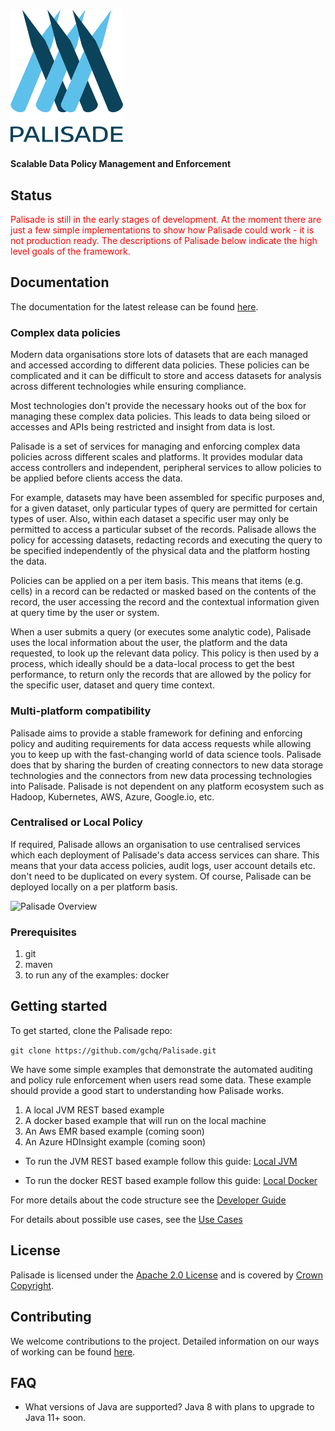 
<!---
Copyright 2018 Crown Copyright

Licensed under the Apache License, Version 2.0 (the "License");
you may not use this file except in compliance with the License.
You may obtain a copy of the License at

  http://www.apache.org/licenses/LICENSE-2.0

Unless required by applicable law or agreed to in writing, software
distributed under the License is distributed on an "AS IS" BASIS,
WITHOUT WARRANTIES OR CONDITIONS OF ANY KIND, either express or implied.
See the License for the specific language governing permissions and
limitations under the License.
--->


# <img src="logos/logo.svg" width="180">

#### Scalable Data Policy Management and Enforcement

## Status
<span style="color:red">
Palisade is still in the early stages of development.
At the moment there are just a few simple implementations to show how Palisade could work - it is not production ready.
The descriptions of Palisade below indicate the high level goals of the framework. 
</span>

## Documentation

The documentation for the latest release can be found [here](https://gchq.github.io/Palisade).


### Complex data policies

Modern data organisations store lots of datasets that are each managed and accessed according to different data policies. These policies can be complicated and it can be difficult to store and access datasets for analysis across different technologies while ensuring compliance.

Most technologies don't provide the necessary hooks out of the box for managing these complex data policies. This leads to data being siloed or accesses and APIs being restricted and insight from data is lost. 

Palisade is a set of services for managing and enforcing complex data policies across different scales and platforms. It provides modular data access controllers and independent, peripheral services to allow policies to be applied before clients access the data.  

For example, datasets may have been assembled for specific purposes and, for a given dataset, only particular types of query are permitted for certain types of user. Also, within each dataset a specific user may only be permitted to access a particular subset of the records. Palisade allows the policy for accessing datasets, redacting records and executing the query to be specified independently of the physical data and the platform hosting the data.

Policies can be applied on a per item basis. This means that items (e.g. cells) in a record can be redacted or masked based on the contents of the record, the user accessing the record and the contextual information given at query time by the user or system.

When a user submits a query (or executes some analytic code), Palisade uses the local information about the user, the platform and the data requested, to look up the relevant data policy. This policy is then used by a process, which ideally should be a data-local process to get the best performance, to return only the records that are allowed by the policy for the specific user, dataset and query time context. 

### Multi-platform compatibility

Palisade aims to provide a stable framework for defining and enforcing policy and auditing requirements for data access requests while allowing you to keep up with the fast-changing world of data science tools. Palisade does that by sharing the burden of creating connectors to new data storage technologies and the connectors from new data processing technologies into Palisade. Palisade is not dependent on any platform ecosystem such as Hadoop, Kubernetes, AWS, Azure, Google.io, etc. 

### Centralised or Local Policy

If required, Palisade allows an organisation to use centralised services which each deployment of Palisade's data access services can share. This means that your data access policies, audit logs, user account details etc. don't need to be duplicated on every system. Of course, Palisade can be deployed locally on a per platform basis.



![Palisade Overview](doc/img/Palisade_overview.jpg)


### Prerequisites
1. git
1. maven
1. to run any of the examples: docker

## Getting started

To get started, clone the Palisade repo: 

`git clone https://github.com/gchq/Palisade.git`

We have some simple examples that demonstrate the automated auditing and policy rule enforcement when users read some data.
These example should provide a good start to understanding how Palisade works.
1. A local JVM REST based example
1. A docker based example that will run on the local machine
1. An Aws EMR based example (coming soon)
1. An Azure HDInsight example (coming soon)


* To run the JVM REST based example follow this guide: [Local JVM](example/deployment/local-jvm/README.md)

* To run the docker REST based example follow this guide: [Local Docker](example/deployment/local-docker/README.md)

For more details about the code structure see the [Developer Guide](doc/developer-guide/developer_guide.md)

For details about possible use cases, see the [Use Cases](doc/use_cases.md)


## License

Palisade is licensed under the [Apache 2.0 License](https://www.apache.org/licenses/LICENSE-2.0) and is covered by [Crown Copyright](https://www.nationalarchives.gov.uk/information-management/re-using-public-sector-information/copyright-and-re-use/crown-copyright/).


## Contributing
We welcome contributions to the project. Detailed information on our ways of working can be found [here](https://gchq.github.io/Palisade/doc/other/ways_of_working.html).


## FAQ

* What versions of Java are supported? Java 8 with plans to upgrade to Java 11+ soon.

